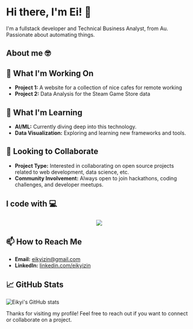 
# Hi there, I'm Ei! 👋

I'm a fullstack developer and Technical Business Analyst, from Au. Passionate about automating things.


## About me 🤓
## 🔭 What I'm Working On

- **Project 1:** A website for a collection of nice cafes for remote working 
- **Project 2:** Data Analysis for the Steam Game Store data

## 🌱 What I'm Learning

- **AI/ML:** Currently diving deep into this technology.
- **Data Visualization:** Exploring and learning new frameworks and tools.

## 👯 Looking to Collaborate

- **Project Type:** Interested in collaborating on open source projects related to web development, data science, etc.
- **Community Involvement:** Always open to join hackathons, coding challenges, and developer meetups.


<h2 align="left">I code with 💻</h2>

###
<p align="center">
  <a href="https://skillicons.dev">
    <img src="https://skillicons.dev/icons?i=python,java,react,html,css,bootstrap,spring,docker" />
  </a>
</p>

###

## 📫 How to Reach Me

- **Email:** [eikyizin@gmail.com](mailto:eikyizin@gmail.com)
- **LinkedIn:** [linkedin.com/eikyizin](https://www.linkedin.com/in/eikyizin/)

## 📈 GitHub Stats

![Eikyi's GitHub stats](https://github-readme-stats.vercel.app/api?username=eikyi&show_icons=true&theme=radical)


Thanks for visiting my profile! Feel free to reach out if you want to connect or collaborate on a project.

<!--
**eikyi/eikyi** is a ✨ _special_ ✨ repository because its `README.md` (this file) appears on your GitHub profile.

Here are some ideas to get you started:

- 🔭 I’m currently working on ...
- 🌱 I’m currently learning ...
- 👯 I’m looking to collaborate on ...
- 🤔 I’m looking for help with ...
- 💬 Ask me about ...
- 📫 How to reach me: ...
- 😄 Pronouns: ...
- ⚡ Fun fact: ...
-->
